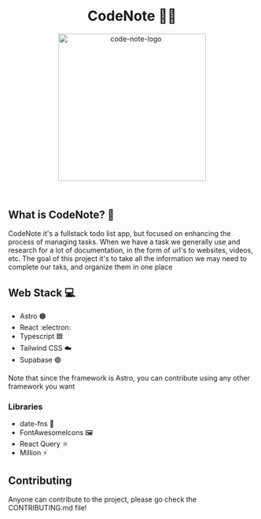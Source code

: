 <header>
  <h1>CodeNote 📘📙</h1>

<img src="https://github.com/DeikuModder/code-note/assets/32990459/d001a75c-c02d-47ce-86c3-2d6febc20d72" alt="code-note-logo" width="300px" height="300px" />
</header>

<section>
  <h2>What is CodeNote? 🤔</h2>
  <p>
    CodeNote it's a fullstack todo list app, but focused on enhancing the process of managing tasks. When we have a task we generally use and research for a lot of documentation, in the form of url's to websites, videos, etc. The goal of this project it's to take all the information we may need to complete our taks, and organize them in one place
  </p>
</section>

<section>
  <h2>Web Stack 💻</h2>
  <uL>
    <li>Astro 🟠</li>
    <li>React :electron:</li>
    <li>Typescript 🟦</li>
    <li>Tailwind CSS ☁️</li>
    <li>Supabase 🟢</li>
  </uL>

  <p>
    Note that since the framework is Astro, you can contribute using any other framework you want
  </p>

  <h3>Libraries</h3>
  <ul>
    <li>date-fns 📆</li>
    <li>FontAwesomeIcons 🖼️</li>
    <li>React Query ⚛️</li>
    <li>Million ⚡</li>
  </ul>
</section>

<section>
  <h2>Contributing</h2>
  <p>
    Anyone can contribute to the project, please go check the CONTRIBUTING.md file!
  </p>
</section>
